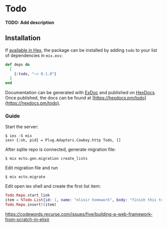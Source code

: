 # Todo

**TODO: Add description**

## Installation

If [available in Hex](https://hex.pm/docs/publish), the package can be installed
by adding `todo` to your list of dependencies in `mix.exs`:

```elixir
def deps do
  [
    {:todo, "~> 0.1.0"}
  ]
end
```

Documentation can be generated with [ExDoc](https://github.com/elixir-lang/ex_doc)
and published on [HexDocs](https://hexdocs.pm). Once published, the docs can
be found at [https://hexdocs.pm/todo](https://hexdocs.pm/todo).

### Guide
Start the server:
```shell
$ iex -S mix
iex> {:ok, pid} = Plug.Adapters.Cowboy.http Todo, []
```

After sqlite repo is connected, generate migration file:
```shell
$ mix ecto.gen.migration create_lists
```
Edit migration file and run
```shell
$ mix ecto.migrate
```

Edit  open iex shell and create the first list item:
```elixir
Todo.Repo.start_link
item = %Todo.List{id: 1, name: "elixir homework", body: "finish this tutorial"}
Todo.Repo.insert!(item)
```

https://codewords.recurse.com/issues/five/building-a-web-framework-from-scratch-in-elixir

